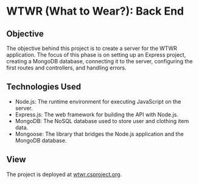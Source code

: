 # WTWR (What to Wear?): Back End

## Objective
The objective behind this project is to create a server for the WTWR application. The focus of this phase is on setting up an Express project, creating a MongoDB database, connecting it to the server, configuring the first routes and controllers, and handling errors. 

## Technologies Used
- Node.js: The runtime environment for executing JavaScript on the server.
- Express.js: The web framework for building the API with Node.js.
- MongoDB: The NoSQL database used to store user and clothing item data.
- Mongoose: The library that bridges the Node.js application and the MongoDB database.

## View
The project is deployed at [wtwr.csproject.org](https://wtwr.csproject.org).

